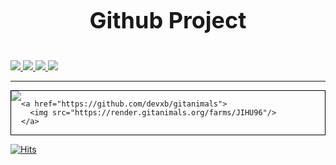 <div>
  <h1 align=center style="font-size: 36px;">Github Project</h1>
  <br>
  <a href="https://github.com/TTWord/DanuhWeb">
    <img src="https://img.shields.io/badge/DanuhWeb-181717?style=for-the-badge&logo=github&logoColor=white">
  </a>
   <a href="https://github.com/jihun-web-study/sulmun">
    <img src="https://img.shields.io/badge/Sulmun-181717?style=for-the-badge&logo=github&logoColor=white">
  </a>
   <a href="https://github.com/fresh2you/fresh2you-frontend">
    <img src="https://img.shields.io/badge/Fresh2You-181717?style=for-the-badge&logo=github&logoColor=white">
  </a>
  <a href="https://github.com/Plist-ZB/plist-frontend">
    <img src="https://img.shields.io/badge/Plist-181717?style=for-the-badge&logo=github&logoColor=white">
  </a>
    
  <hr/>
  
  <div style="display: flex; border: 1px solid black;">
    <img src="https://github-readme-stats.vercel.app/api?username=JIHU96&show_icons=true&theme=radical" />
  
    <a href="https://github.com/devxb/gitanimals">
      <img src="https://render.gitanimals.org/farms/JIHU96"/>
    </a>
    
  </div>

[![Hits](https://hits.seeyoufarm.com/api/count/incr/badge.svg?url=https%3A%2F%2Fgithub.com%2FJIHU96%2Fhit-counter&count_bg=%2379C83D&title_bg=%23555555&icon=&icon_color=%23E7E7E7&title=JIHU96&edge_flat=false)](https://hits.seeyoufarm.com)

</div>
